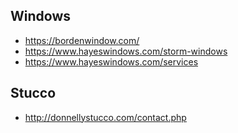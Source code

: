 ## Windows

* https://bordenwindow.com/
* https://www.hayeswindows.com/storm-windows
* https://www.hayeswindows.com/services

## Stucco

* http://donnellystucco.com/contact.php